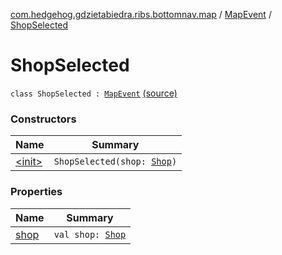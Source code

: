 [com.hedgehog.gdzietabiedra.ribs.bottomnav.map](../../index.md) / [MapEvent](../index.md) / [ShopSelected](./index.md)

# ShopSelected

`class ShopSelected : `[`MapEvent`](../index.md) [(source)](https://github.com/asvid/GdzieTaBiedra/tree/master/app/src/main/java/com/hedgehog/gdzietabiedra/ribs/bottomnav/map/MapEvent.kt#L6)

### Constructors

| Name | Summary |
|---|---|
| [&lt;init&gt;](-init-.md) | `ShopSelected(shop: `[`Shop`](../../../com.github.asvid.biedra.domain/-shop/index.md)`)` |

### Properties

| Name | Summary |
|---|---|
| [shop](shop.md) | `val shop: `[`Shop`](../../../com.github.asvid.biedra.domain/-shop/index.md) |
